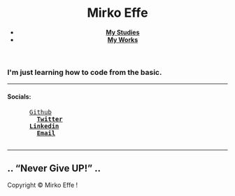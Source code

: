 <!DOCTYPE html>
<html lang="en">

<head>
  <meta charset="UTF-8">
  <meta name="author" content="Mirko Effe">
  <meta name="description" content="My First Personal Webpage">
  <link rel="icon" href="favicon.ico" type="image/x-icon">
  <link rel="stylesheet" href="css/style.css">
</head>

<body>
  <header>
    <h1>Mirko Effe</h1>
    <nav>
      <ul>
        <li>
          <a href="https://github.com/mirkoeffe/WDEV-Course/tree/master/Courses" target="_blank"><b>My Studies</b></a>
        </li>
        <li>
          <a href="https://github.com/mirkoeffe/WDEV-Course/tree/master/Projects" target="_blank"><b>My Works</b></a>
        </li>
      </ul>
    </nav>
  </header>
  <main>
    <h3>I'm just learning how to code from the basic.</h3>
    <hr>
    <h4><b>Socials:</b></h4>
    <pre>
      <a href="https://github.com/mirkoeffe" target="_blank">Github</a>
        <a href="https://twitter.com/mirko_effe" target="_blank"><b>Twitter</b></a>
      <a href="https://linkedin.com/in/mirko-fede" target="_blank"><b>Linkedin</b></a>
        <a href="mailto@mirkoeffe91@gmail.com"><b>Email</b></a> 
    </pre>
  </main>
  <hr>
  <footer>
    <h2>.. <q>Never Give UP!</q> ..</h2>
    <p>Copyright &copy; Mirko Effe &excl;</p>
  </footer>
</body>

</html>